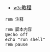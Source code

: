 <font face="Simsun" size=3>

- [w3c教程](https://www.w3cschool.cn/dosmlxxsc1/wvqyr9.html)

~~~
rem 注释
~~~
~~~
rem 脚本内容
@echo off
echo "run shell"
rem pause
~~~

</font>